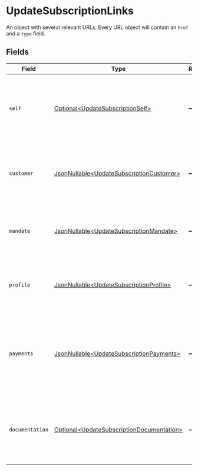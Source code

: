 # UpdateSubscriptionLinks

An object with several relevant URLs. Every URL object will contain an `href` and a `type` field.


## Fields

| Field                                                                                                                         | Type                                                                                                                          | Required                                                                                                                      | Description                                                                                                                   |
| ----------------------------------------------------------------------------------------------------------------------------- | ----------------------------------------------------------------------------------------------------------------------------- | ----------------------------------------------------------------------------------------------------------------------------- | ----------------------------------------------------------------------------------------------------------------------------- |
| `self`                                                                                                                        | [Optional\<UpdateSubscriptionSelf>](../../models/operations/UpdateSubscriptionSelf.md)                                        | :heavy_minus_sign:                                                                                                            | In v2 endpoints, URLs are commonly represented as objects with an `href` and `type` field.                                    |
| `customer`                                                                                                                    | [JsonNullable\<UpdateSubscriptionCustomer>](../../models/operations/UpdateSubscriptionCustomer.md)                            | :heavy_minus_sign:                                                                                                            | The API resource URL of the [customer](get-customer) this subscription was created for.                                       |
| `mandate`                                                                                                                     | [JsonNullable\<UpdateSubscriptionMandate>](../../models/operations/UpdateSubscriptionMandate.md)                              | :heavy_minus_sign:                                                                                                            | The API resource URL of the [mandate](get-mandate) this subscription was created for.                                         |
| `profile`                                                                                                                     | [JsonNullable\<UpdateSubscriptionProfile>](../../models/operations/UpdateSubscriptionProfile.md)                              | :heavy_minus_sign:                                                                                                            | The API resource URL of the [profile](get-profile) this subscription was created for.                                         |
| `payments`                                                                                                                    | [JsonNullable\<UpdateSubscriptionPayments>](../../models/operations/UpdateSubscriptionPayments.md)                            | :heavy_minus_sign:                                                                                                            | The API resource URL of the [payments](list-payments) created for this subscription. Omitted if no such<br/>payments exist (yet). |
| `documentation`                                                                                                               | [Optional\<UpdateSubscriptionDocumentation>](../../models/operations/UpdateSubscriptionDocumentation.md)                      | :heavy_minus_sign:                                                                                                            | In v2 endpoints, URLs are commonly represented as objects with an `href` and `type` field.                                    |